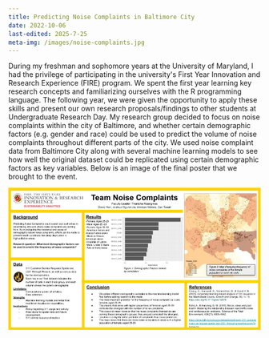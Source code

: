 ```yaml
---
title: Predicting Noise Complaints in Baltimore City
date: 2022-10-06
last-edited: 2025-7-25
meta-img: /images/noise-complaints.jpg
---
```


During my freshman and sophomore years at the University of Maryland, I had the privilege of participating in the university's First Year Innovation and Research Experience (FIRE) program. We spent the first year learning key research concepts and familiarizing ourselves with the R programming language. The following year, we were given the opportunity to apply these skills and present our own research proposals/findings to other students at Undergraduate Research Day. My research group decided to focus on noise complaints within the city of Baltimore, and whether certain demographic factors (e.g. gender and race) could be used to predict the volume of noise complaints throughout different parts of the city. We used noise complaint data from Baltimore City along with several machine learning models to see how well the original dataset could be replicated using certain demographic factors as key variables. Below is an image of the final poster that we brought to the event.

![FIRE Research Day Poster](/images/noise-complaints.jpg)
